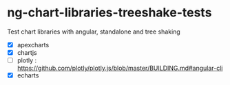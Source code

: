 # ng-chart-libraries-treeshake-tests
Test chart libraries with angular, standalone and tree shaking

- [x] apexcharts
- [x] chartjs
- [ ] plotly : https://github.com/plotly/plotly.js/blob/master/BUILDING.md#angular-cli
- [x] echarts